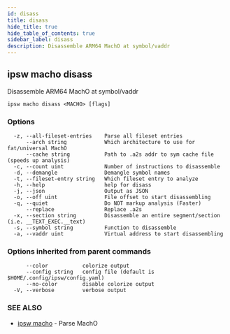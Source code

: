 ```yaml
---
id: disass
title: disass
hide_title: true
hide_table_of_contents: true
sidebar_label: disass
description: Disassemble ARM64 MachO at symbol/vaddr
---
```

## ipsw macho disass

Disassemble ARM64 MachO at symbol/vaddr

```
ipsw macho disass <MACHO> [flags]
```

### Options

```
  -z, --all-fileset-entries    Parse all fileset entries
      --arch string            Which architecture to use for fat/universal MachO
      --cache string           Path to .a2s addr to sym cache file (speeds up analysis)
  -c, --count uint             Number of instructions to disassemble
  -d, --demangle               Demangle symbol names
  -t, --fileset-entry string   Which fileset entry to analyze
  -h, --help                   help for disass
  -j, --json                   Output as JSON
  -o, --off uint               File offset to start disassembling
  -q, --quiet                  Do NOT markup analysis (Faster)
      --replace                Replace .a2s
  -x, --section string         Disassemble an entire segment/section (i.e. __TEXT_EXEC.__text)
  -s, --symbol string          Function to disassemble
  -a, --vaddr uint             Virtual address to start disassembling
```

### Options inherited from parent commands

```
      --color           colorize output
      --config string   config file (default is $HOME/.config/ipsw/config.yaml)
      --no-color        disable colorize output
  -V, --verbose         verbose output
```

### SEE ALSO

* [ipsw macho](/docs/cli/ipsw/macho)	 - Parse MachO

